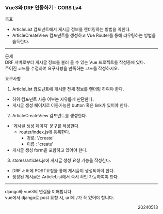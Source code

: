 ### Vue3와 DRF 연동하기 - CORS Lv4
목표  
- ArticleList 컴포넌트에서 게시글 정보를 렌더링하는 방법을 익힌다.
- ArticleCreateView 컴포넌트를 생성하고 Vue Router를 통해 라우팅하는 방법을 습득한다.
---
문제  
DRF 서버로부터 게시글 정보를 불러 올 수 있는 Vue 프로젝트를 작성중에 있다.  
주어진 코드를 수정하여 요구사항을 만족하는 코드를 작성하시오.  

요구사항
1. ArticleList 컴포넌트에 게시글 전체 정보를 렌더링 하여야 한다.
  - 하위 컴포넌트 사용 여부는 자유롭게 판단한다.
  - 게시글 생성 페이지로 이동가능한 button 혹은 link가 있어야 한다.
2. ArticleCreateView 컴포넌트를 생성한다.
  - '게시글 생성 페이지' 문구를 작성한다.
    - router/index.js에 등록한다.
      - 경로: '/create'
      - 이름 : 'create'
  - 게시글 생성 form을 포함하고 있어야 한다.
3. stores/articles.js에 게시글 생성 요청 기능을 작성한다.
  - DRF 서버에 POST요청을 통해 게시글이 생성되어야 한다.
  - 생성된 게시글은 ArticleList에서 즉시 확인 가능하여야 한다.
---
django와 vue3의 연결을 이해합니다.  
vue에서 django로 post 요청 시, url에 `/`가 꼭 있어야 합니다.
<div style="text-align: right">20240513</div>